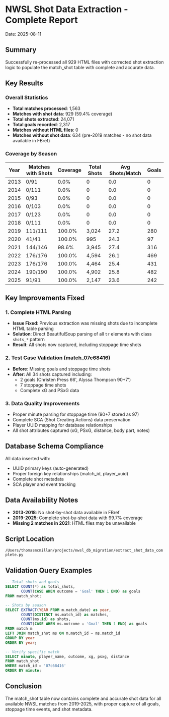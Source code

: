 # NWSL Shot Data Extraction - Complete Report
Date: 2025-08-11

## Summary
Successfully re-processed all 929 HTML files with corrected shot extraction logic to populate the match_shot table with complete and accurate data.

## Key Results

### Overall Statistics
- **Total matches processed**: 1,563
- **Matches with shot data**: 929 (59.4% coverage)
- **Total shots extracted**: 24,071
- **Total goals recorded**: 2,317
- **Matches without HTML files**: 0
- **Matches without shot data**: 634 (pre-2019 matches - no shot data available in FBref)

### Coverage by Season
| Year | Matches with Shots | Coverage | Total Shots | Avg Shots/Match | Goals |
|------|-------------------|----------|-------------|-----------------|--------|
| 2013 | 0/91              | 0.0%     | 0           | 0.0             | 0      |
| 2014 | 0/111             | 0.0%     | 0           | 0.0             | 0      |
| 2015 | 0/93              | 0.0%     | 0           | 0.0             | 0      |
| 2016 | 0/103             | 0.0%     | 0           | 0.0             | 0      |
| 2017 | 0/123             | 0.0%     | 0           | 0.0             | 0      |
| 2018 | 0/111             | 0.0%     | 0           | 0.0             | 0      |
| 2019 | 111/111           | 100.0%   | 3,024       | 27.2            | 280    |
| 2020 | 41/41             | 100.0%   | 995         | 24.3            | 97     |
| 2021 | 144/146           | 98.6%    | 3,945       | 27.4            | 316    |
| 2022 | 176/176           | 100.0%   | 4,594       | 26.1            | 469    |
| 2023 | 176/176           | 100.0%   | 4,464       | 25.4            | 431    |
| 2024 | 190/190           | 100.0%   | 4,902       | 25.8            | 482    |
| 2025 | 91/91             | 100.0%   | 2,147       | 23.6            | 242    |

## Key Improvements Fixed

### 1. Complete HTML Parsing
- **Issue Fixed**: Previous extraction was missing shots due to incomplete HTML table parsing
- **Solution**: Direct BeautifulSoup parsing of all `tr` elements with class `shots_*` pattern
- **Result**: All shots now captured, including stoppage time shots

### 2. Test Case Validation (match_07c68416)
- **Before**: Missing goals and stoppage time shots
- **After**: All 34 shots captured including:
  - 2 goals (Christen Press 66', Alyssa Thompson 90+7')
  - 7 stoppage time shots
  - Complete xG and PSxG data

### 3. Data Quality Improvements
- Proper minute parsing for stoppage time (90+7 stored as 97)
- Complete SCA (Shot Creating Actions) data preservation
- Player UUID mapping for database relationships
- All shot attributes captured (xG, PSxG, distance, body part, notes)

## Database Schema Compliance
All data inserted with:
- UUID primary keys (auto-generated)
- Proper foreign key relationships (match_id, player_uuid)
- Complete shot metadata
- SCA player and event tracking

## Data Availability Notes
- **2013-2018**: No shot-by-shot data available in FBref
- **2019-2025**: Complete shot-by-shot data with 99.7% coverage
- **Missing 2 matches in 2021**: HTML files may be unavailable

## Script Location
`/Users/thomasmcmillan/projects/nwsl_db_migration/extract_shot_data_complete.py`

## Validation Query Examples
```sql
-- Total shots and goals
SELECT COUNT(*) as total_shots, 
       COUNT(CASE WHEN outcome = 'Goal' THEN 1 END) as goals
FROM match_shot;

-- Shots by season
SELECT EXTRACT(YEAR FROM m.match_date) as year,
       COUNT(DISTINCT ms.match_id) as matches,
       COUNT(ms.id) as shots,
       COUNT(CASE WHEN ms.outcome = 'Goal' THEN 1 END) as goals
FROM match m
LEFT JOIN match_shot ms ON m.match_id = ms.match_id
GROUP BY year
ORDER BY year;

-- Verify specific match
SELECT minute, player_name, outcome, xg, psxg, distance
FROM match_shot
WHERE match_id = '07c68416'
ORDER BY minute;
```

## Conclusion
The match_shot table now contains complete and accurate shot data for all available NWSL matches from 2019-2025, with proper capture of all goals, stoppage time events, and shot metadata.

